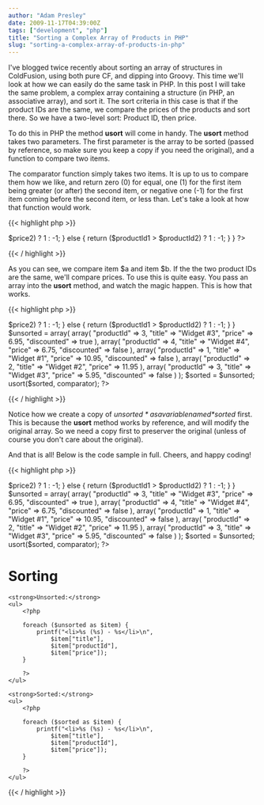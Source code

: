 ```yaml
---
author: "Adam Presley"
date: 2009-11-17T04:39:00Z
tags: ["development", "php"]
title: "Sorting a Complex Array of Products in PHP"
slug: "sorting-a-complex-array-of-products-in-php"
---
```


I've blogged twice recently about sorting an array of structures in
ColdFusion, using both pure CF, and dipping into Groovy. This time we'll
look at how we can easily do the same task in PHP. In this post I will
take the same problem, a complex array containing a structure (in PHP,
an associative array), and sort it. The sort criteria in this case is
that if the product IDs are the same, we compare the prices of the
products and sort there. So we have a two-level sort: Product ID, then
price.

To do this in PHP the method **usort** will come in handy. The **usort**
method takes two parameters. The first parameter is the array to be
sorted (passed by reference, so make sure you keep a copy if you need
the original), and a function to compare two items.

The comparator function simply takes two items. It is up to us to
compare them how we like, and return zero (0) for equal, one (1) for the
first item being greater (or after) the second item, or negative one
(-1) for the first item coming before the second item, or less than.
Let's take a look at how that function would work.

{{< highlight php >}}
<?php

function comparator($a, $b) {
	$productId1 = $a["productId"];
	$productId2 = $b["productId"];

	$price1 = $a["price"];
	$price2 = $b["price"];

	if ($productId1 == $productId2) {
		if ($price1 == $price2)
			return 0;
		else
			return ($price1 > $price2) ? 1 : -1;
	} else {
		return ($productId1 > $productId2) ? 1 : -1;
	}
}

?>
{{< / highlight >}}

As you can see, we compare item $a and item $b. If the the two product
IDs are the same, we'll compare prices. To use this is quite easy. You
pass an array into the **usort** method, and watch the magic happen.
This is how that works.

{{< highlight php >}}
<?php

function comparator($a, $b) {
	$productId1 = $a["productId"];
	$productId2 = $b["productId"];

	$price1 = $a["price"];
	$price2 = $b["price"];

	if ($productId1 == $productId2) {
		if ($price1 == $price2)
			return 0;
		else
			return ($price1 > $price2) ? 1 : -1;
	} else {
		return ($productId1 > $productId2) ? 1 : -1;
	}
}

$unsorted = array(
	array(
		"productId" => 3,
		"title" => "Widget #3",
		"price" => 6.95,
		"discounted" => true
	),
	array(
		"productId" => 4,
		"title" => "Widget #4",
		"price" => 6.75,
		"discounted" => false
	),
	array(
		"productId" => 1,
		"title" => "Widget #1",
		"price" => 10.95,
		"discounted" => false
	),
	array(
		"productId" => 2,
		"title" => "Widget #2",
		"price" => 11.95
	),
	array(
		"productId" => 3,
		"title" => "Widget #3",
		"price" => 5.95,
		"discounted" => false
	)
);

$sorted = $unsorted;
usort($sorted, comparator);

?>
{{< / highlight >}}

Notice how we create a copy of *$unsorted* as a variable named
*$sorted* first. This is because the **usort** method works by
reference, and will modify the original array. So we need a copy first
to preserver the original (unless of course you don't care about the
original).

And that is all! Below is the code sample in full. Cheers, and happy
coding!

{{< highlight php >}}
<?php

function comparator($a, $b) {
	$productId1 = $a["productId"];
	$productId2 = $b["productId"];

	$price1 = $a["price"];
	$price2 = $b["price"];

	if ($productId1 == $productId2) {
		if ($price1 == $price2)
			return 0;
		else
			return ($price1 > $price2) ? 1 : -1;
	} else {
		return ($productId1 > $productId2) ? 1 : -1;
	}
}

$unsorted = array(
	array(
		"productId" => 3,
		"title" => "Widget #3",
		"price" => 6.95,
		"discounted" => true
	),
	array(
		"productId" => 4,
		"title" => "Widget #4",
		"price" => 6.75,
		"discounted" => false
	),
	array(
		"productId" => 1,
		"title" => "Widget #1",
		"price" => 10.95,
		"discounted" => false
	),
	array(
		"productId" => 2,
		"title" => "Widget #2",
		"price" => 11.95
	),
	array(
		"productId" => 3,
		"title" => "Widget #3",
		"price" => 5.95,
		"discounted" => false
	)
);

$sorted = $unsorted;
usort($sorted, comparator);

?>

<!DOCTYPE html PUBLIC "-//W3C//DTD XHTML 1.0 Transitional//EN" "http://www.w3.org/TR/xhtml1/DTD/xhtml1-transitional.dtd">
<html xmlns="http://www.w3.org/1999/xhtml">
<head>
	<title>Sorting</title>
</head>

<body>
	<h1>Sorting</h1>

	<strong>Unsorted:</strong>
	<ul>
		<?php

		foreach ($unsorted as $item) {
			printf("<li>%s (%s) - %s</li>\n",
				$item["title"],
				$item["productId"],
				$item["price"]);
		}

		?>
	</ul>

	<strong>Sorted:</strong>
	<ul>
		<?php

		foreach ($sorted as $item) {
			printf("<li>%s (%s) - %s</li>\n",
				$item["title"],
				$item["productId"],
				$item["price"]);
		}

		?>
	</ul>

</body>
</html>
{{< / highlight >}}
